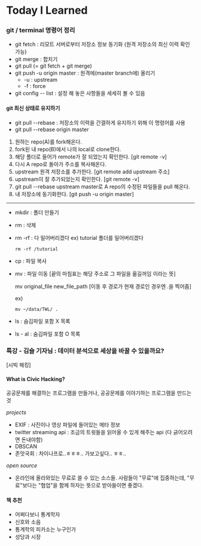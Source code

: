# Today I Learned

### git / terminal 명령어 정리

- git fetch : 리모트 서버로부터 저장소 정보 동기화 (원격 저장소의 최신 이력 확인 가능)
- git merge : 합치기 
- git pull (= git fetch + git merge)
- git push -u origin master : 원격에(master branch에) 올리기
  - -u : upstream
  - -f : force 
- git config -- list : 설정 해 놓은 사항들을 세세히 볼 수 있음


#### git 최신 상태로 유지하기
- git pull --rebase : 저장소의 이력을 간결하게 유지하기 위해 이 명령어를 사용
- git pull --rebase origin master 

1. 원하는 repo(A)를 fork해온다.
2. fork된 내 repo(B)에서 나의 local로 clone한다.
3. 해당 폴더로 들어가 remote가 잘 되었는지 확인한다. [git remote -v]
4. 다시 A repo로 돌아가 주소를 복사해온다.
5. upstream 원격 저장소를 추가한다. [git remote add upstream 주소]
6. upstream이 잘 추가되었는지 확인한다. [git remote -v]
7. git pull --rebase upstream master로 A repo의 수정된 파일들을 pull 해온다. 
8. 내 저장소에 동기화한다. [git push -u origin master]

----

- mkdir : 폴더 만들기
- rm : 삭제
- rm -rf : 다 밀어버리겠다
  ex) tutorial 폴더를 밀어버리겠다
  ~~~
  rm -rf /tutorial
  ~~~
- cp : 파일 복사
- mv : 파일 이동 [끝의 마침표는 해당 주소로 그 파일을 옮길꺼임 이라는 뜻] 

  mv original_file new_file_path [이동 후 경로가 현재 경로인 경우엔 .을 찍어줌]
  
  ex) 
  ~~~
  mv ~/data/TWL/ .
  ~~~
- ls : 숨김파일 포함 X 목록
- ls - al : 숨김파일 포함 O 목록


### 특강 - 김슬 기자님 : 데이터 분석으로 세상을 바꿀 수 있을까요?
[시빅 해킹]
#### What is Civic Hacking? 
공공문제를 해결하는 프로그램을 만들거나, 공공문제를 이야기하는 프로그램을 만드는 것 

*projects*
- EXIF : 사진이나 영상 파일에 들어있는 메타 정보 
- twitter streaming api : 조금의 트윗들을 읽어올 수 있게 해주는 api (다 긁어오려면 돈내야함)
- DBSCAN
- 존맛국회 : 차이나프로..ㅎㅎㅎ.. 가보고싶다.. ㅎㅎ.. 

*open source*
- 온라인에 올라와있는 무료로 쓸 수 있는 소스들. 사람들이 "무료"에 집중하는데, "무료"보다는 "협업"을 함께 하자는 뜻으로 받아들이면 좋겠다.

#### 책 추천
- 어쩌다보니 통계학자
- 신호와 소음
- 통계학의 피카소는 누구인가
- 성당과 시장





